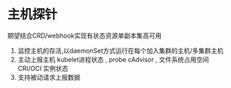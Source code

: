 # 主机探针
期望结合CRD/webhook实现有状态资源单副本集高可用

1. 监控主机的存活,以daemonSet方式运行在每个加入集群的主机/多集群主机
2. 主动上报主机 kubelet进程状态 , probe cAdvisor , 文件系统占用空间 CRI/OCI 实例状态
3. 支持被动请求上报数据